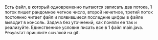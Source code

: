 Есть файл, в который одновременно пытаются записать два потока, 1 поток пишет рандомное четное число, второй нечетное, третий поток постоянно читает файл и появившиеся последние цифры в файле выводит в консоль. 
Задача без уточнений, как поняли ее так и реализуйте. Единственное условие писать все в 1 файл main.java. Результат пришлите ссылкой на git.
